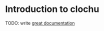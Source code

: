 # Introduction to clochu

TODO: write [great documentation](http://jacobian.org/writing/what-to-write/)
